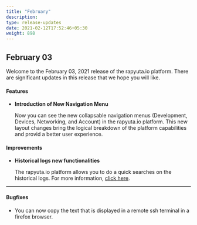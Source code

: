 ```yaml
---
title: "February"
description:
type: release-updates
date: 2021-02-12T17:52:46+05:30
weight: 898
---
```



## February 03
Welcome to the February 03, 2021 release of the rapyuta.io platform. There
are significant updates in this release that we hope you will like.


#### Features
* **Introduction of New Navigation Menu**

    Now you can see the new collapsable navigation menus (Development, Devices, Networking, and Account) in the rapyuta.io platform. This new layout changes bring the logical breakdown of the platform capabilities and provid a better user experience.   

#### Improvements
* **Historical logs new functionalities**

    The rapyuta.io platform allows you to do a quick searches on the historical logs. For more information, [click here](/developer-guide/tooling-automation/logging/deployment-logs).

* ****


#### Bugfixes

- You can now copy the text that is displayed in a remote ssh terminal in a firefox browser.

